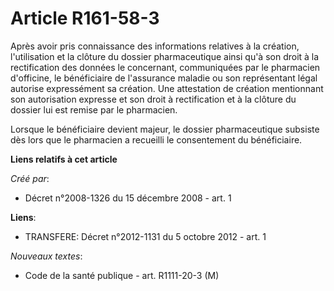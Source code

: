 # Article R161-58-3

Après avoir pris connaissance des informations relatives à la création, l'utilisation et la clôture du dossier pharmaceutique
ainsi qu'à son droit à la rectification des données le concernant, communiquées par le pharmacien d'officine, le bénéficiaire
de l'assurance maladie ou son représentant légal autorise expressément sa création. Une attestation de création mentionnant
son autorisation expresse et son droit à rectification et à la clôture du dossier lui est remise par le pharmacien. 

Lorsque le bénéficiaire devient majeur, le dossier pharmaceutique subsiste dès lors que le pharmacien a recueilli le
consentement du bénéficiaire.

**Liens relatifs à cet article**

_Créé par_:

  - Décret n°2008-1326 du 15 décembre 2008 - art. 1

**Liens**:

  - TRANSFERE: Décret n°2012-1131 du 5 octobre 2012 - art. 1

_Nouveaux textes_:

  - Code de la santé publique - art. R1111-20-3 (M)
